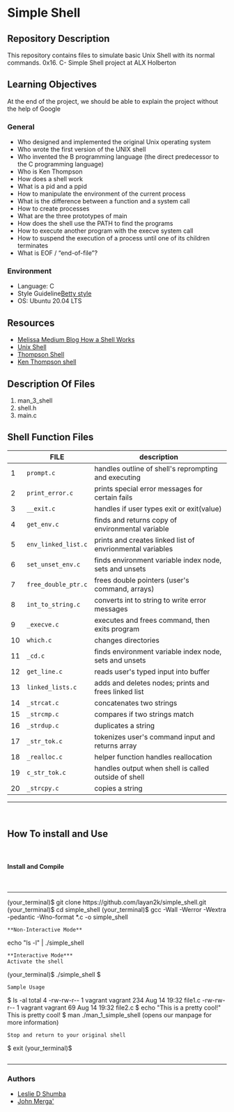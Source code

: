 <h1 align-"center">Simple Shell </h1>

## Repository Description
<p> This repository contains files to simulate basic Unix Shell with its normal commands.
0x16. C- Simple Shell project at ALX Holberton </p>

<h2>Learning Objectives</h2>
<p>At the end of the project, we should be able to explain the project without the help of Google</p>

<h3>General</h3>
<ul>
    <li>Who designed and implemented the original Unix operating system</li>
    <li>Who wrote the first version of the UNIX shell</li>
    <li>Who invented the B programming language (the direct predecessor to the C programming language)</li>
    <li>Who is Ken Thompson</li>
    <li>How does a shell work</li>
    <li>What is a pid and a ppid</li>
    <li>How to manipulate the environment of the current process</li>
    <li>What is the difference between a function and a system call</li>
    <li>How to create processes</li>
    <li>What are the three prototypes of main</li>
    <li>How does the shell use the PATH to find the programs</li>
    <li>How to execute another program with the execve system call</li>
    <li>How to suspend the execution of a process until one of its children terminates</li>
    <li>What is EOF / “end-of-file”?</li>
</ul>
<h3>Environment</h3>
<ul>
    <li>Language: C</li>
    <li>Style Guideline<a href="https://github.com/holbertonschool/Betty/wiki">Betty style</a></li>
    <li>OS: Ubuntu 20.04 LTS</li>
</ul>
<h2>Resources</h2>
<ul>
    <li><a href="https://medium.com/@MelissaNg__/how-a-shell-works-8a5a461c1910">Melissa Medium Blog How a Shell Works</a></li>
    <li><a href="https://en.wikipedia.org/wiki/Unix_shell">Unix Shell</a></li>
    <li><a href="https://en.wikipedia.org/wiki/Thompson_shell">Thompson Shell</a></li>
    <li><a href="https://en.wikipedia.org/wiki/Ken_Thompson">Ken Thompson shell</a></li>
</ul>
<h2>Description Of Files</h2>
<ol>
    <li>man_3_shell</li>
    <li>shell.h</li>
    <li>main.c</li>
</ol>


## Shell Function Files</h2>

|           |FILE            |description                         |
|-----------|-----------------|-----------------------------|
|1			|`prompt.c`     |handles outline of shell's reprompting and executing |
|2          |`print_error.c`  |prints special error messages for certain fails |
|3          |`__exit.c`  |handles if user types exit or exit(value)            |
|4          |`get_env.c`  |finds and returns copy of environmental variable    |
|5          |`env_linked_list.c`  |prints and creates linked list of envrionmental variables |
|6          |`set_unset_env.c`  |finds environment variable index node, sets and unsets      |
|7          |`free_double_ptr.c`|frees double pointers (user's command, arrays)|
|8          |`int_to_string.c`  |converts int to string to write error messages |
|9          |`_execve.c`  |executes and frees command, then exits program|
|10          |`which.c`  |changes directories|
|11          |`_cd.c`  |finds environment variable index node, sets and unsets     |
|12         |`get_line.c`  |reads user's typed input into buffer|
|13         |`linked_lists.c`  |adds and deletes nodes; prints and frees linked list|
|14         |`_strcat.c`  |concatenates two strings|
|15         |`_strcmp.c`  |compares if two strings match|
|16         |`_strdup.c`  |duplicates a string|
|17         |`_str_tok.c`  |tokenizes user's command input and returns array|
|18         |`_realloc.c`  |helper function handles reallocation|
|19         |`c_str_tok.c`  |handles output when shell is called outside of shell|
|20         |`_strcpy.c`  |copies a string|


<hr>
<br>
<h2>How To install and Use</h2>
<br>
<h4>Install and Compile</h4>
<br>
<hr>
(your_terminal)$ git clone https://github.com/layan2k/simple_shell.git
(your_terminal)$ cd simple_shell
(your_terminal)$ gcc -Wall -Werror -Wextra -pedantic -Wno-format *.c -o simple_shell

```
**Non-Interactive Mode**
```
echo "ls -l" | ./simple_shell
```
**Interactive Mode***
Activate the shell
```
(your_terminal)$ ./simple_shell
$
```
Sample Usage
```
$ ls -al
total 4
-rw-rw-r-- 1 vagrant vagrant   234 Aug 14 19:32 file1.c
-rw-rw-r-- 1 vagrant vagrant    69 Aug 14 19:32 file2.c
$ echo "This is a pretty cool!"
This is pretty cool!
$ man ./man_1_simple_shell (opens our manpage for more information)
```
Stop and return to your original shell
```
$ exit
(your_terminal)$
```
```
<hr>
<h3>Authors</h3>
<ul>
<li><a href="https://github.com/layan2k">Leslie D Shumba</a></li>
<li><a href="https://github.com/johnmerga">John Merga'</a></li>
</ul>